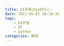 ```yaml
---
title: UI开发之pyQt5二：
date: 2021-05-02 18:28:35
tags:
    - UI开发
    - Qt
    - python
categories: 教程
---
```


<!--
    开始声明并介绍Qt的版本关系
    1. 开局放一张Qt类继承的关系图，并表明不是为了记住，而是为了后面介绍组件的关系以及作为编码时可以进行查找的手册，所以看到这么复杂的图不要慌
    2. 然后依次介绍UI组成部分
    3. 介绍相应代码
-->

<!-- 每个控件的具体属性还是分开讲，并且要先讲控件再讲布局
### 文本显示类控件
#### 单行编辑框（QLineEdit）

单行编辑框一般是用来输入用户名或密码等简要内容的，其写法如下：
```python
import sys
from PyQt5.QtWidgets import QMainWindow, QApplication, QLineEdit, QVBoxLayout, QWidget


class MainWindow(QMainWindow):
    def __init__(self, parent=None):
        super(MainWindow, self).__init__(parent)   
        self.init_ui()
        self.show()

    def init_ui(self):
        self.setGeometry(1000, 400, 300, 300)
        self.setWindowTitle("主窗口")

        main_widget = QWidget()
        main_layout = QVBoxLayout()
        main_widget.setLayout(main_layout)
        line_edit1 = QLineEdit()
        line_edit1.setPlaceholderText("用户名")
        line_edit2 = QLineEdit()
        line_edit2.setPlaceholderText("密码")
        main_layout.addWidget(line_edit1)
        main_layout.addWidget(line_edit2)

        self.setCentralWidget(main_widget)


if __name__ == "__main__":
    app = QApplication(sys.argv[1:])

    window = MainWindow()
    window.show()

    sys.exit(app.exec_())
```
其中创建了一个主控件`main_widget`用来显示其他控件，使用`setCentralWidget(main_widget)`可以设置为主窗口`QMainWindow`的主控件，该控件使用了垂直布局方式`QVBoxlayout`，其中包含两个文本编辑子控件。`QLineEdit`可以设置的一些属性：
* `setPlaceholderText(a0: str)`：
    * 提示内容，输入时会覆盖
* `setText(self, atext: str)`：
    * 设置文本显示的内容
* `setMaxLength(self, a0: int)`
* `setEchoMode(self, a0: 'QLineEdit.EchoMode')`
    * 输入文本不可见，一般用在输入密码时保护隐私，以小圆点替代输入的文本来显示
* `setAlignment(self, flag: typing.Union[QtCore.Qt.Alignment, QtCore.Qt.AlignmentFlag])`
    * 文本的显示对齐方式，有居中对齐，左对齐，右对齐等
* `setReadOnly(self, a0: bool)`
    * 可知设置为只读模式，这时不能编辑
-->